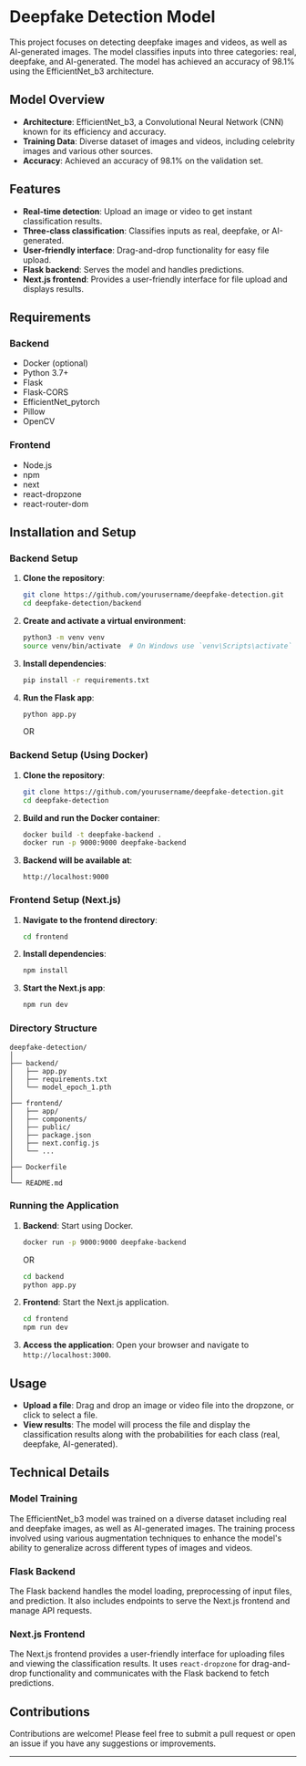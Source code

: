 # Deepfake Detection Model

This project focuses on detecting deepfake images and videos, as well as AI-generated images. The model classifies inputs into three categories: real, deepfake, and AI-generated. The model has achieved an accuracy of 98.1% using the EfficientNet_b3 architecture.

## Model Overview

- **Architecture**: EfficientNet_b3, a Convolutional Neural Network (CNN) known for its efficiency and accuracy.
- **Training Data**: Diverse dataset of images and videos, including celebrity images and various other sources.
- **Accuracy**: Achieved an accuracy of 98.1% on the validation set.

## Features

- **Real-time detection**: Upload an image or video to get instant classification results.
- **Three-class classification**: Classifies inputs as real, deepfake, or AI-generated.
- **User-friendly interface**: Drag-and-drop functionality for easy file upload.
- **Flask backend**: Serves the model and handles predictions.
- **Next.js frontend**: Provides a user-friendly interface for file upload and displays results.

## Requirements

### Backend

- Docker (optional)
- Python 3.7+
- Flask
- Flask-CORS
- EfficientNet_pytorch
- Pillow
- OpenCV

### Frontend

- Node.js
- npm
- next
- react-dropzone
- react-router-dom

## Installation and Setup

### Backend Setup

1. **Clone the repository**:
   ```sh
   git clone https://github.com/yourusername/deepfake-detection.git
   cd deepfake-detection/backend
   ```

2. **Create and activate a virtual environment**:
   ```sh
   python3 -m venv venv
   source venv/bin/activate  # On Windows use `venv\Scripts\activate`
   ```

3. **Install dependencies**:
   ```sh
   pip install -r requirements.txt
   ```

4. **Run the Flask app**:
   ```sh
   python app.py
   ```

   OR

### Backend Setup (Using Docker)

1. **Clone the repository**:
   ```sh
   git clone https://github.com/yourusername/deepfake-detection.git
   cd deepfake-detection
   ```

2. **Build and run the Docker container**:
   ```sh
   docker build -t deepfake-backend .
   docker run -p 9000:9000 deepfake-backend
   ```

3. **Backend will be available at**:
   ```
   http://localhost:9000
   ```

   

### Frontend Setup (Next.js)

1. **Navigate to the frontend directory**:
   ```sh
   cd frontend
   ```

2. **Install dependencies**:
   ```sh
   npm install
   ```

3. **Start the Next.js app**:
   ```sh
   npm run dev
   ```

### Directory Structure

```
deepfake-detection/
│
├── backend/
│   ├── app.py
│   ├── requirements.txt
│   └── model_epoch_1.pth
│
├── frontend/
│   ├── app/
│   ├── components/
│   ├── public/
│   ├── package.json
│   ├── next.config.js
│   └── ...
│
├── Dockerfile
│
└── README.md
```

### Running the Application

1. **Backend**: Start using Docker.
   ```sh
   docker run -p 9000:9000 deepfake-backend
   ```
   OR 
   ```sh
   cd backend
   python app.py
   ```

2. **Frontend**: Start the Next.js application.
   ```sh
   cd frontend
   npm run dev
   ```

3. **Access the application**: Open your browser and navigate to `http://localhost:3000`.

## Usage

- **Upload a file**: Drag and drop an image or video file into the dropzone, or click to select a file.
- **View results**: The model will process the file and display the classification results along with the probabilities for each class (real, deepfake, AI-generated).

## Technical Details

### Model Training

The EfficientNet_b3 model was trained on a diverse dataset including real and deepfake images, as well as AI-generated images. The training process involved using various augmentation techniques to enhance the model's ability to generalize across different types of images and videos.

### Flask Backend

The Flask backend handles the model loading, preprocessing of input files, and prediction. It also includes endpoints to serve the Next.js frontend and manage API requests.

### Next.js Frontend

The Next.js frontend provides a user-friendly interface for uploading files and viewing the classification results. It uses `react-dropzone` for drag-and-drop functionality and communicates with the Flask backend to fetch predictions.

## Contributions

Contributions are welcome! Please feel free to submit a pull request or open an issue if you have any suggestions or improvements.



---

